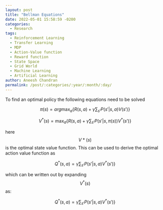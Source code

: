 ```yaml
---
layout: post
title: "Bellman Equations"
date: 2022-05-01 15:58:59 -0200
categories:
  - Research
tags:
  - Reinforcement Learning
  - Transfer Learning
  - MDP
  - Action-Value function
  - Reward function
  - State Space
  - Grid World
  - Machine Learning
  - Artificial Learning
author: Aneesh Chandran
permalink: /post/:categories/:year/:month/:day/
---
```


 To find an optimal policy the following equations need to be solved

$$\pi(s) = arg\max_{a} \{R(s,a) + \gamma \sum_{s'} P(s' | s, a)V(s') \}$$

$$V^*(s) = \max_{a} \{R(s,a) + \gamma \sum_{s'} P(s' | s, \pi(s))V^*(s') \}$$

here $$V*(s)$$ is the optimal state value function. This can be used to derive the optimal action value function as

$$Q^*(s,a) = \gamma \sum_{s'} P(s' | s, a)V^*(s') \}$$

which can be written out by expanding $$V^*(s) $$ as:

$$Q^*(s,a) = \gamma \sum_{s'} P(s' | s, a)V^*(s') \}$$